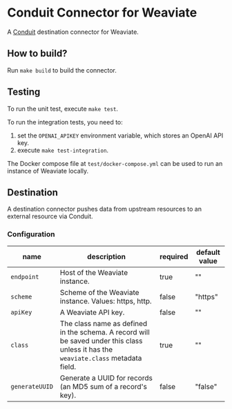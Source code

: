 # Conduit Connector for Weaviate
A [Conduit](https://conduit.io) destination connector for Weaviate.

## How to build?
Run `make build` to build the connector.

## Testing
To run the unit test, execute `make test`. 

To run the integration tests, you need to:
1. set the `OPENAI_APIKEY` environment variable, which stores an OpenAI API key.
2. execute `make test-integration`.

The Docker compose file at `test/docker-compose.yml` can be used to run an instance of Weaviate locally.

## Destination
A destination connector pushes data from upstream resources to an external resource via Conduit.

### Configuration

| name           | description                                                                                                                         | required | default value |
|----------------|-------------------------------------------------------------------------------------------------------------------------------------|----------|---------------|
| `endpoint`     | Host of the Weaviate instance.                                                                                                      | true     | ""            |
| `scheme`       | Scheme of the Weaviate instance. Values: https, http.                                                                               | false    | "https"       |
| `apiKey`       | A Weaviate API key.                                                                                                                 | false    | ""            |
| `class`        | The class name as defined in the schema. A record will be saved under this class unless it has the `weaviate.class` metadata field. | true     | ""            |
| `generateUUID` | Generate a UUID for records (an MD5 sum of a record's key).                                                                         | false    | "false"       |
